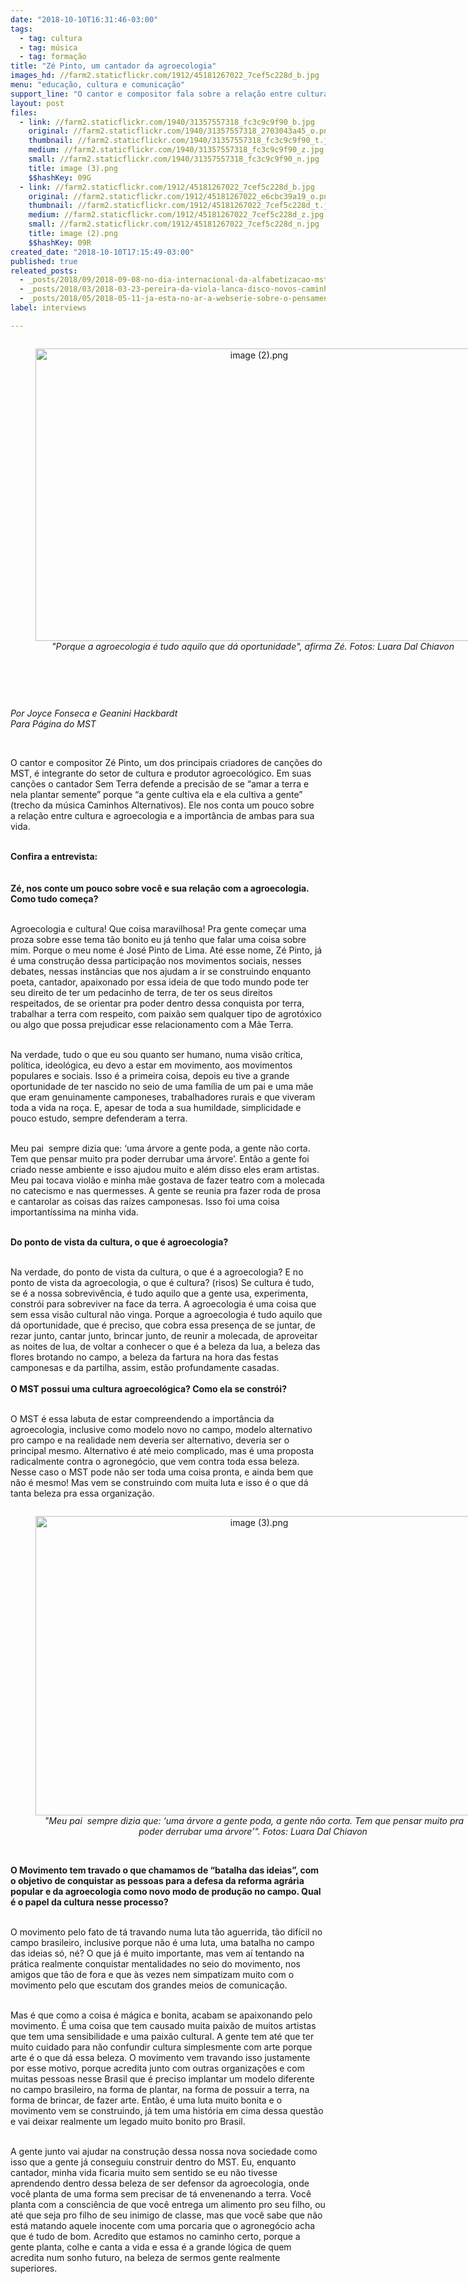 ```yaml
---
date: "2018-10-10T16:31:46-03:00"
tags:
  - tag: cultura
  - tag: música
  - tag: formação
title: "Zé Pinto, um cantador da agroecologia"
images_hd: //farm2.staticflickr.com/1912/45181267022_7cef5c228d_b.jpg
menu: "educação, cultura e comunicação"
support_line: "O cantor e compositor fala sobre a relação entre cultura e agroecologia "
layout: post
files:
  - link: //farm2.staticflickr.com/1940/31357557318_fc3c9c9f90_b.jpg
    original: //farm2.staticflickr.com/1940/31357557318_2703043a45_o.png
    thumbnail: //farm2.staticflickr.com/1940/31357557318_fc3c9c9f90_t.jpg
    medium: //farm2.staticflickr.com/1940/31357557318_fc3c9c9f90_z.jpg
    small: //farm2.staticflickr.com/1940/31357557318_fc3c9c9f90_n.jpg
    title: image (3).png
    $$hashKey: 09G
  - link: //farm2.staticflickr.com/1912/45181267022_7cef5c228d_b.jpg
    original: //farm2.staticflickr.com/1912/45181267022_e6cbc39a19_o.png
    thumbnail: //farm2.staticflickr.com/1912/45181267022_7cef5c228d_t.jpg
    medium: //farm2.staticflickr.com/1912/45181267022_7cef5c228d_z.jpg
    small: //farm2.staticflickr.com/1912/45181267022_7cef5c228d_n.jpg
    title: image (2).png
    $$hashKey: 09R
created_date: "2018-10-10T17:15:49-03:00"
published: true
releated_posts:
  - _posts/2018/09/2018-09-08-no-dia-internacional-da-alfabetizacao-mst-reforca-compromisso-com-o-saber.md
  - _posts/2018/03/2018-03-23-pereira-da-viola-lanca-disco-novos-caminhos-em-belo-horizonte.md
  - _posts/2018/05/2018-05-11-ja-esta-no-ar-a-webserie-sobre-o-pensamento-de-rosa-luxemburgo.md
label: interviews

---
```

<div style="text-align:center">
<figure class="image" style="display:inline-block"><img alt="image (2).png" height="468" src="//farm2.staticflickr.com/1912/45181267022_7cef5c228d_b.jpg" width="700" />
<figcaption><em>&quot;Porque a agroecologia &eacute; tudo aquilo que d&aacute; oportunidade&quot;, afirma Z&eacute;.&nbsp;Fotos: Luara Dal&nbsp;Chiavon&nbsp;</em></figcaption>
</figure>
</div>

<p>&nbsp;</p>

<p>&nbsp;</p>

<p><em>Por Joyce Fonseca e Geanini Hackbardt<br />
Para P&aacute;gina do MST</em></p>

<p>&nbsp;</p>

<p>O cantor e compositor&nbsp;Z&eacute; Pinto, um dos principais criadores de can&ccedil;&otilde;es do MST, &eacute; integrante do setor de cultura e produtor agroecol&oacute;gico. Em suas can&ccedil;&otilde;es o cantador Sem Terra defende a precis&atilde;o de se &ldquo;amar a terra&nbsp;e nela plantar semente&rdquo; porque &ldquo;a gente cultiva ela e ela cultiva a gente&rdquo; (trecho da m&uacute;sica Caminhos Alternativos). Ele nos conta um pouco sobre a&nbsp;rela&ccedil;&atilde;o entre cultura e agroecologia e a import&acirc;ncia de ambas para sua vida.&nbsp;</p>

<p><br />
<strong>Confira a entrevista:</strong><br />
<br />
<br />
<strong>Z&eacute;, nos conte um pouco sobre voc&ecirc; e sua rela&ccedil;&atilde;o com a agroecologia. Como tudo come&ccedil;a?</strong></p>

<p><br />
Agroecologia e cultura! Que coisa maravilhosa! Pra gente come&ccedil;ar uma proza sobre esse tema t&atilde;o bonito eu j&aacute; tenho que falar uma coisa sobre mim. Porque o meu nome &eacute; Jos&eacute; Pinto de Lima. At&eacute; esse nome, Z&eacute; Pinto, j&aacute; &eacute; uma constru&ccedil;&atilde;o dessa participa&ccedil;&atilde;o nos movimentos sociais, nesses debates, nessas inst&acirc;ncias que nos ajudam a ir se construindo enquanto poeta, cantador, apaixonado por essa ideia de que todo mundo pode ter seu direito de ter um pedacinho de terra, de ter os seus direitos respeitados, de se orientar pra poder dentro dessa conquista por terra, trabalhar a terra com respeito, com paix&atilde;o sem qualquer tipo de agrot&oacute;xico ou algo que possa prejudicar esse relacionamento com a M&atilde;e Terra.</p>

<p><br />
Na verdade, tudo o que eu sou quanto ser humano, numa vis&atilde;o cr&iacute;tica, pol&iacute;tica, ideol&oacute;gica, eu devo a estar em movimento, aos movimentos populares e sociais. Isso &eacute; a primeira coisa, depois eu tive a grande oportunidade de ter nascido no seio de uma fam&iacute;lia de um pai e uma m&atilde;e que eram genuinamente camponeses, trabalhadores rurais e que viveram toda a vida na ro&ccedil;a. E, apesar de toda a sua humildade, simplicidade e pouco estudo, sempre defenderam a terra.</p>

<p><br />
Meu pai &nbsp;sempre dizia que: &lsquo;uma &aacute;rvore a gente poda, a gente n&atilde;o corta. Tem que pensar muito pra poder derrubar uma &aacute;rvore&rsquo;. Ent&atilde;o a gente foi criado nesse ambiente e isso ajudou muito e al&eacute;m disso eles eram artistas. Meu pai tocava viol&atilde;o e minha m&atilde;e gostava de fazer teatro com a molecada no catecismo e nas quermesses. A gente se reunia pra fazer roda de prosa e cantarolar as coisas das ra&iacute;zes camponesas. Isso foi uma coisa important&iacute;ssima na minha vida.</p>

<p><br />
<strong>Do ponto de vista da cultura, o que &eacute; agroecologia?</strong><br />
&nbsp;</p>

<p>Na verdade, do ponto de vista da cultura, o que &eacute; a agroecologia? E no ponto de vista da agroecologia, o que &eacute; cultura? (risos) Se cultura &eacute; tudo, se &eacute; a nossa sobreviv&ecirc;ncia, &eacute; tudo aquilo que a gente usa, experimenta, constr&oacute;i para sobreviver na face da terra. A agroecologia &eacute; uma coisa que sem essa vis&atilde;o cultural n&atilde;o vinga. Porque a agroecologia &eacute; tudo aquilo que d&aacute; oportunidade, que &eacute; preciso, que cobra essa presen&ccedil;a de se juntar, de rezar junto, cantar junto, brincar junto, de reunir a molecada, de aproveitar as noites de lua, de voltar a conhecer o que &eacute; a beleza da lua, a beleza das flores brotando no campo, a beleza da fartura na hora das festas camponesas e da partilha, assim, est&atilde;o profundamente casadas.<br />
<br />
<strong>O MST possui uma cultura agroecol&oacute;gica? Como ela se constr&oacute;i? </strong></p>

<p><br />
O MST &eacute; essa labuta de estar compreendendo a import&acirc;ncia da agroecologia, inclusive como modelo novo no campo, modelo alternativo pro campo e na realidade nem deveria ser alternativo, deveria ser o principal mesmo. Alternativo &eacute; at&eacute; meio complicado, mas &eacute; uma proposta radicalmente contra o agroneg&oacute;cio, que vem contra toda essa beleza. Nesse caso o MST pode n&atilde;o ser toda uma coisa pronta, e ainda bem que n&atilde;o &eacute; mesmo! Mas vem se construindo com muita luta e isso &eacute; o que d&aacute; tanta beleza pra essa organiza&ccedil;&atilde;o.</p>

<div style="text-align:center">
<figure class="image" style="display:inline-block"><img alt="image (3).png" height="479" src="//farm2.staticflickr.com/1940/31357557318_fc3c9c9f90_b.jpg" width="700" />
<figcaption><em>&quot;Meu pai &nbsp;sempre dizia que: &lsquo;uma &aacute;rvore a gente poda, a gente n&atilde;o corta. Tem que pensar muito pra poder derrubar uma &aacute;rvore&rsquo;&quot;.​&nbsp;Fotos: Luara Dal&nbsp;Chiavon&nbsp;</em></figcaption>
</figure>
</div>

<p><br />
<strong>O Movimento tem travado o que chamamos de &ldquo;batalha das ideias&rdquo;, com o objetivo de conquistar as pessoas para a defesa da reforma agr&aacute;ria popular e da agroecologia como novo modo de produ&ccedil;&atilde;o no campo. Qual &eacute; o papel da cultura nesse processo? </strong></p>

<p><br />
O movimento pelo fato de t&aacute; travando numa luta t&atilde;o aguerrida, t&atilde;o dif&iacute;cil no campo brasileiro, inclusive porque n&atilde;o &eacute; uma luta, uma batalha no campo das ideias s&oacute;, n&eacute;? O que j&aacute; &eacute; muito importante, mas vem a&iacute; tentando na pr&aacute;tica realmente conquistar mentalidades no seio do movimento, nos amigos que t&atilde;o de fora e que &agrave;s vezes nem simpatizam muito com o movimento pelo que escutam dos grandes meios de comunica&ccedil;&atilde;o.</p>

<p><br />
Mas &eacute; que como a coisa &eacute; m&aacute;gica e bonita, acabam se apaixonando pelo movimento. &Eacute; uma coisa que tem causado muita paix&atilde;o de muitos artistas que tem uma sensibilidade e uma paix&atilde;o cultural. A gente tem at&eacute; que ter muito cuidado para n&atilde;o confundir cultura simplesmente com arte porque arte &eacute; o que d&aacute; essa beleza. O movimento vem travando isso justamente por esse motivo, porque acredita junto com outras organiza&ccedil;&otilde;es e com muitas pessoas nesse Brasil que &eacute; preciso implantar um modelo diferente no campo brasileiro, na forma de plantar, na forma de possuir a terra, na forma de brincar, de fazer arte. Ent&atilde;o, &eacute; uma luta muito bonita e o movimento vem se construindo, j&aacute; tem uma hist&oacute;ria em cima dessa quest&atilde;o e vai deixar realmente um legado muito bonito pro Brasil.</p>

<p><br />
A gente junto vai ajudar na constru&ccedil;&atilde;o dessa nossa nova sociedade como isso que a gente j&aacute; conseguiu construir dentro do MST. Eu, enquanto cantador, minha vida ficaria muito sem sentido se eu n&atilde;o tivesse aprendendo dentro dessa beleza de ser defensor da agroecologia, onde voc&ecirc; planta de uma forma sem precisar de t&aacute; envenenando a terra. Voc&ecirc; planta com a consci&ecirc;ncia de que voc&ecirc; entrega um alimento pro seu filho, ou at&eacute; que seja pro filho de seu inimigo de classe, mas que voc&ecirc; sabe que n&atilde;o est&aacute; matando aquele inocente com uma porcaria que o agroneg&oacute;cio acha que &eacute; tudo de bom. Acredito que estamos no caminho certo, porque a gente planta, colhe e canta a vida e essa &eacute; a grande l&oacute;gica de quem acredita num sonho futuro, na beleza de sermos gente realmente superiores.</p>

<p>&nbsp;</p>

<p>&nbsp;</p>
